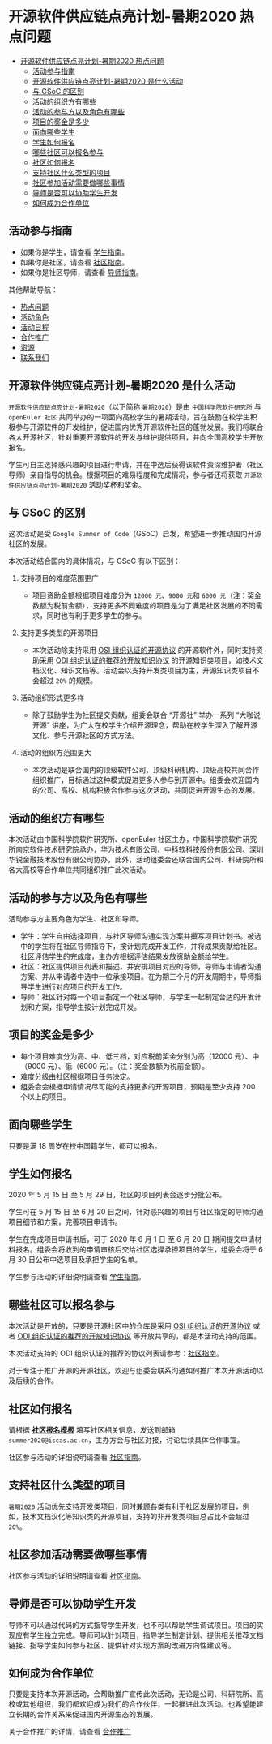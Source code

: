 # 开源软件供应链点亮计划-暑期2020 热点问题

<!-- TOC -->

- [开源软件供应链点亮计划-暑期2020 热点问题](#开源软件供应链点亮计划-暑期2020-热点问题)
    - [活动参与指南](#活动参与指南)
    - [开源软件供应链点亮计划-暑期2020 是什么活动](#开源软件供应链点亮计划-暑期2020-是什么活动)
    - [与 GSoC 的区别](#与-gsoc-的区别)
    - [活动的组织方有哪些](#活动的组织方有哪些)
    - [活动的参与方以及角色有哪些](#活动的参与方以及角色有哪些)
    - [项目的奖金是多少](#项目的奖金是多少)
    - [面向哪些学生](#面向哪些学生)
    - [学生如何报名](#学生如何报名)
    - [哪些社区可以报名参与](#哪些社区可以报名参与)
    - [社区如何报名](#社区如何报名)
    - [支持社区什么类型的项目](#支持社区什么类型的项目)
    - [社区参加活动需要做哪些事情](#社区参加活动需要做哪些事情)
    - [导师是否可以协助学生开发](#导师是否可以协助学生开发)
    - [如何成为合作单位](#如何成为合作单位)

<!-- /TOC -->

## 活动参与指南

- 如果你是学生，请查看 [学生指南](student.md)。
- 如果你是社区，请查看 [社区指南](community.md)。
- 如果你是社区导师，请查看 [导师指南](mentor.md)。

其他帮助导航：

* [热点问题](README.md)
* [活动角色](roles.md)
* [活动日程](timeline.md)
* [合作推广](cooperation.md)
* [资源](resources.md)
* [联系我们](contactus.md)

## 开源软件供应链点亮计划-暑期2020 是什么活动

`开源软件供应链点亮计划-暑期2020`（以下简称 `暑期2020`）是由 `中国科学院软件研究所` 与 `openEuler 社区` 共同举办的一项面向高校学生的暑期活动，旨在鼓励在校学生积极参与开源软件的开发维护，促进国内优秀开源软件社区的蓬勃发展。我们将联合各大开源社区，针对重要开源软件的开发与维护提供项目，并向全国高校学生开放报名。

学生可自主选择感兴趣的项目进行申请，并在中选后获得该软件资深维护者（社区导师）亲自指导的机会。根据项目的难易程度和完成情况，参与者还将获取 `开源软件供应链点亮计划-暑期2020` 活动奖杯和奖金。

## 与 GSoC 的区别

这次活动是受 `Google Summer of Code`（GSoC）启发，希望进一步推动国内开源社区的发展。

本次活动结合国内的具体情况，与 GSoC 有以下区别：

1. 支持项目的难度范围更广

   - 项目资助金额根据项目难度分为 `12000 元`、`9000 元`和 `6000 元`（注：奖金数额为税前金额），支持更多不同难度的项目是为了满足社区发展的不同需求，同时也有利于更多学生的参与。

2. 支持更多类型的开源项目

   - 本次活动除支持采用  [OSI 组织认证的开源协议](https://opensource.org/licenses) 的开源软件外，同时支持资助采用 [ODI 组织认证的推荐的开放知识协议](https://opendefinition.org/licenses/) 的开源知识类项目，如技术文档汉化、知识文档等。活动会以支持开发类项目为主，开源知识类项目不会超过 `20%` 的规模。

3. 活动组织形式更多样

   - 除了鼓励学生为社区提交贡献，组委会联合 “开源社” 举办一系列 “大咖说开源” 讲座，为广大在校学生介绍开源理念，帮助在校学生深入了解开源文化、参与开源社区的方式方法。

4. 活动的组织方范围更大

   - 本次活动是联合国内的顶级软件公司、顶级科研机构、顶级高校共同合作组织推广，目标通过这种模式促进更多人参与到开源中。组委会欢迎国内的公司、高校、机构积极合作参与这次活动，共同促进开源生态的发展。

## 活动的组织方有哪些

本次活动由中国科学院软件研究所、openEuler 社区主办，中国科学院软件研究所南京软件技术研究院承办，华为技术有限公司、中科软科技股份有限公司、深圳华锐金融技术股份有限公司协办，此外，活动组委会还联合国内公司、科研院所和各大高校等合作单位共同组织推广此次活动。

## 活动的参与方以及角色有哪些

活动参与方主要角色为学生、社区和导师。

- 学生：学生自由选择项目，与社区导师沟通实现方案并撰写项目计划书。被选中的学生将在社区导师指导下，按计划完成开发工作，并将成果贡献给社区。社区评估学生的完成度，主办方根据评估结果发放资助金额给学生。
- 社区：社区提供项目列表和描述，并安排项目对应的导师，导师与申请者沟通方案、并从申请者中选中一位承接项目。在为期三个月的开发周期中，导师指导学生进行对应项目的开发工作。
- 导师：社区针对每一个项目指定一个社区导师，与学生一起制定合适的开发计划和方案，指导学生按计划完成开发。

## 项目的奖金是多少

- 每个项目难度分为高、中、低三档，对应税前奖金分别为高（12000 元）、中（9000 元）、低（6000 元）。（注：奖金数额为税前金额）。
- 难度分级由社区根据项目任务决定。
- 组委会会根据申请情况尽可能的支持更多的开源项目，预期是至少支持 200 个以上的项目。

## 面向哪些学生

只要是满 18 周岁在校中国籍学生，都可以报名。

## 学生如何报名

2020 年 5 月 15 日 至 5 月 29 日，社区的项目列表会逐步分批公布。

学生可在 5 月 15 日 至 6 月 20 日之间，针对感兴趣的项目与社区指定的导师沟通项目细节和方案，完善项目申请书。

学生在完成项目申请书后，可于 2020 年 6 月 1 日 至 6 月 20 日 期间提交申请材料报名。组委会将收到的申请审核后交给社区选择承担项目的学生，组委会将于 6 月 30 日公布中选项目及承担学生的名单。

学生参与活动的详细说明请查看 [学生指南](student.md)。

## 哪些社区可以报名参与

本次活动是开放的，只要是开源社区中的仓库是采用 [OSI 组织认证的开源协议](https://opensource.org/licenses) 或者 [ODI 组织认证的推荐的开放知识协议](https://opendefinition.org/licenses/) 等开放共享的，都是本活动支持的范围。

本次活动支持的 ODI 组织认证的推荐的协议列表请参考：[社区指南](community.md)。

对于专注于推广开源的开源社区，欢迎与组委会联系沟通如何推广本次开源活动以及后续的合作。

## 社区如何报名

请根据 [**社区报名模板**](https://isrc.iscas.ac.cn/summer2020/help/assets/社区报名模板.txt) 填写社区相关信息，发送到邮箱 `summer2020@iscas.ac.cn`，主办方会与社区对接，讨论后续具体合作事宜。

社区参与活动的详细说明请查看 [社区指南](community.md)。

## 支持社区什么类型的项目

`暑期2020` 活动优先支持开发类项目，同时兼顾各类有利于社区发展的项目，例如，技术文档汉化等知识类的开源项目，支持的非开发类项目总占比不会超过 `20%`。

## 社区参加活动需要做哪些事情

社区参与活动的详细说明请查看 [社区指南](community.md)。

## 导师是否可以协助学生开发

导师不可以通过代码的方式指导学生开发，也不可以帮助学生调试项目。项目的实现应有学生独立完成。导师可以针对项目，指导学生制定计划、提供相关推荐文档链接、指导学生如何参与社区、提供针对实现方案的改进方向性建议等。

## 如何成为合作单位

只要是支持本次开源活动，会帮助推广宣传此次活动，无论是公司、科研院所、高校或其他组织，我们都欢迎成为我们的合作伙伴，一起推进此次活动。也希望能建立长期的合作关系来促进国内开源生态的发展。

关于合作推广的详情，请查看 [合作推广](promotion.md)
